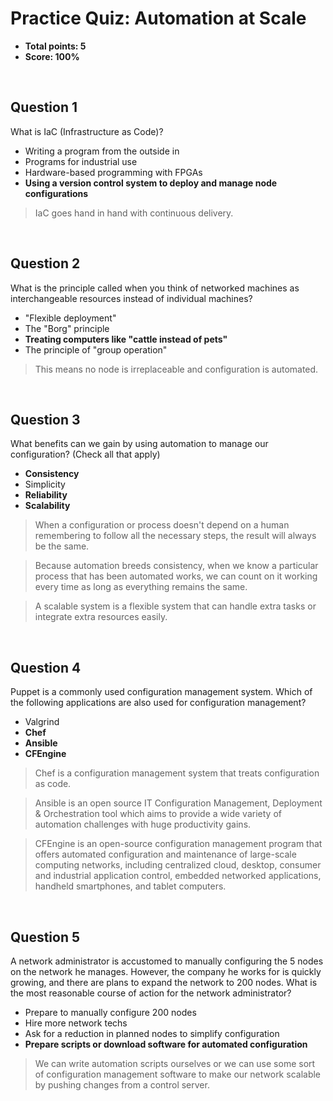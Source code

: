# Practice Quiz: Automation at Scale
* **Total points: 5**
* **Score: 100%**

<br>

## Question 1

What is IaC (Infrastructure as Code)?

* Writing a program from the outside in
* Programs for industrial use
* Hardware-based programming with FPGAs
* **Using a version control system to deploy and manage node configurations**

> IaC goes hand in hand with continuous delivery.

<br>

## Question 2

What is the principle called when you think of networked machines as interchangeable resources instead of individual machines?

* "Flexible deployment"
* The "Borg" principle
* **Treating computers like "cattle instead of pets"**
* The principle of "group operation"

> This means no node is irreplaceable and configuration is automated.

<br>

## Question 3

What benefits can we gain by using automation to manage our configuration? (Check all that apply)

* **Consistency**
* Simplicity
* **Reliability**
* **Scalability**

> When a configuration or process doesn't depend on a human remembering to follow all the necessary steps, the result will always be the same.

> Because automation breeds consistency, when we know a particular process that has been automated works, we can count on it working every time as long as everything remains the same.

> A scalable system is a flexible system that can handle extra tasks or integrate extra resources easily.

<br>

## Question 4

Puppet is a commonly used configuration management system. Which of the following applications are also used for configuration management?

* Valgrind
* **Chef**
* **Ansible**
* **CFEngine**

> Chef is a configuration management system that treats configuration as code.

> Ansible is an open source IT Configuration Management, Deployment & Orchestration tool which aims to provide a wide variety of automation challenges with huge productivity gains.

> CFEngine is an open-source configuration management program that offers automated configuration and maintenance of large-scale computing networks, including centralized cloud, desktop, consumer and industrial application control, embedded networked applications, handheld smartphones, and tablet computers.

<br>

## Question 5

A network administrator is accustomed to manually configuring the 5 nodes on the network he manages. However, the company he works for is quickly growing, and there are plans to expand the network to 200 nodes. What is the most reasonable course of action for the network administrator?

* Prepare to manually configure 200 nodes
* Hire more network techs
* Ask for a reduction in planned nodes to simplify configuration
* **Prepare scripts or download software for automated configuration**

> We can write automation scripts ourselves or we can use some sort of configuration management software to make our network scalable by pushing changes from a control server.